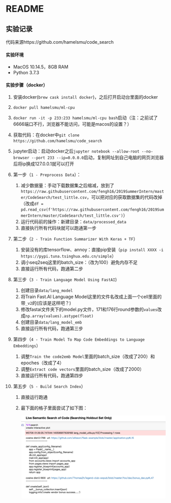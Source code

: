 # README

## 实验记录

代码来源https://github.com/hamelsmu/code_search

#### 实验环境

- MacOS 10.14.5，8GB RAM
- Python 3.7.3

#### 实验步骤（docker）

1. 安装docker(`brew cask install docker`)，之后打开启动台里面的docker

2. `docker pull hamelsmu/ml-cpu`

3. `docker run -it -p 233:233 hamelsmu/ml-cpu bash`启动（注：之前试了6666端口不行，浏览器不能访问，可能是macos的设置？）

4. 获取代码：在docker中`git clone https://github.com/hamelsmu/code_search`

5. jupyter启动：启动docker之后`jupyter notebook --allow-root --no-browser --port 233 --ip=0.0.0.0`启动，复制网址到自己电脑的网页浏览器后将ip换成127.0.0.1就可以打开

6. 第一步（`1 - Preprocess Data`）：
    1. 减少数据量：手动下载数据集之后缩减，放到了`https://raw.githubusercontent.com/fengh16/2019SummerIntern/master/CodeSearch/test_little.csv`，可以把对应的获取数据集的代码改掉（改成`df = pd.read_csv(f'https://raw.githubusercontent.com/fengh16/2019SummerIntern/master/CodeSearch/test_little.csv')`）
    2. 运行代码前的操作：新建目录：`data/processed_data`
    3. 直接执行所有代码块就可以跑通第一步

7. 第二步（`2 - Train Function Summarizer With Keras + TF`）
    1. 安装没有的库tensorflow、annoy：直接pip安装（`pip install XXXX -i https://pypi.tuna.tsinghua.edu.cn/simple`）
    2. 调小seq2seq这里的batch_size：（改为100）避免内存不足
    3. 直接运行所有代码，跑通第二步

8. 第三步（`3 - Train Language Model Using FastAI`)
    1. 创建目录`data/lang_model`
    2. 将Train Fast.AI Language Model这里的文件名改成上面一个cell里面的带`_v2`的(应该是这样吧？)
    3. 修改fastai文件夹下的model.py文件，171和176行round参数的`values`改成`np.array(values).astype(float)`
    4. 创建目录`data/lang_model_emb`
    5. 直接运行所有代码，跑通第三步

9. 第四步（`4 - Train Model To Map Code Embeddings to Language Embeddings`）
    1. 调整`Train the code2emb Model`里面的batch_size（改成了200）和epoches（改成了4）
    2. 调整`Extract code vectors`里面的batch_size（改成了2000）
    3. 直接运行所有代码，跑通第四步

10. 第五步（`5 - Build Search Index`）

    1. 直接运行跑通

    2. 最下面的格子里面尝试了如下图：

        ![image-20190706094028352](./Readme.assets/image-20190706094028352.png)
